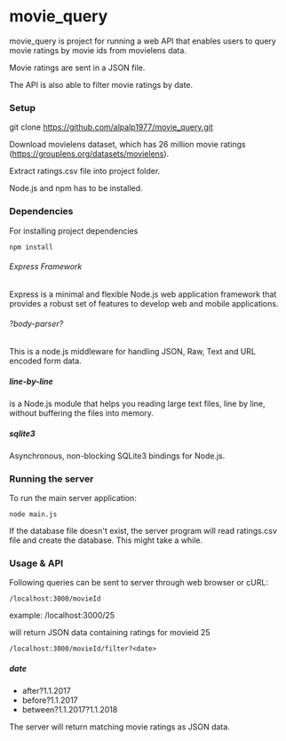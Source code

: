 # movie_query

movie_query is project for running a web API that enables users to query movie ratings by movie ids from movielens data.

Movie ratings are sent in a JSON file.

The API is also able to filter movie ratings by date.

### Setup

git clone https://github.com/alpalp1977/movie_query.git

Download movielens dataset, which has 26 million movie ratings (https://grouplens.org/datasets/movielens).

Extract ratings.csv file into project folder.

Node.js and npm has to be installed.

### Dependencies

For installing project dependencies
	
	npm install

###### Express Framework
Express is a minimal and flexible Node.js web application framework that provides a robust set of features to develop web and mobile applications.
	
###### ?body-parser?
This is a node.js middleware for handling JSON, Raw, Text and URL encoded form data.
	
##### line-by-line
is a Node.js module that helps you reading large text files, line by line, without buffering the files into memory.

##### sqlite3 
Asynchronous, non-blocking SQLite3 bindings for Node.js.

### Running the server
To run the main server application:
	
	node main.js

If the database file doesn't exist, the server program will read ratings.csv file and create the database. This might take a while.

### Usage & API
Following queries can be sent to server through web browser or cURL:

	/localhost:3000/movieId

example: /localhost:3000/25

will return JSON data containing ratings for movieid 25

	/localhost:3000/movieId/filter?<date>

##### date 
* after?1.1.2017
* before?1.1.2017
* between?1.1.2017?1.1.2018
	
The server will return matching movie ratings as JSON data.
